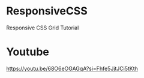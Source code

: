 # ResponsiveCSS
Responsive CSS Grid Tutorial
# Youtube
https://youtu.be/68O6eOGAGqA?si=Fhfe5JjtJCi5tKth
